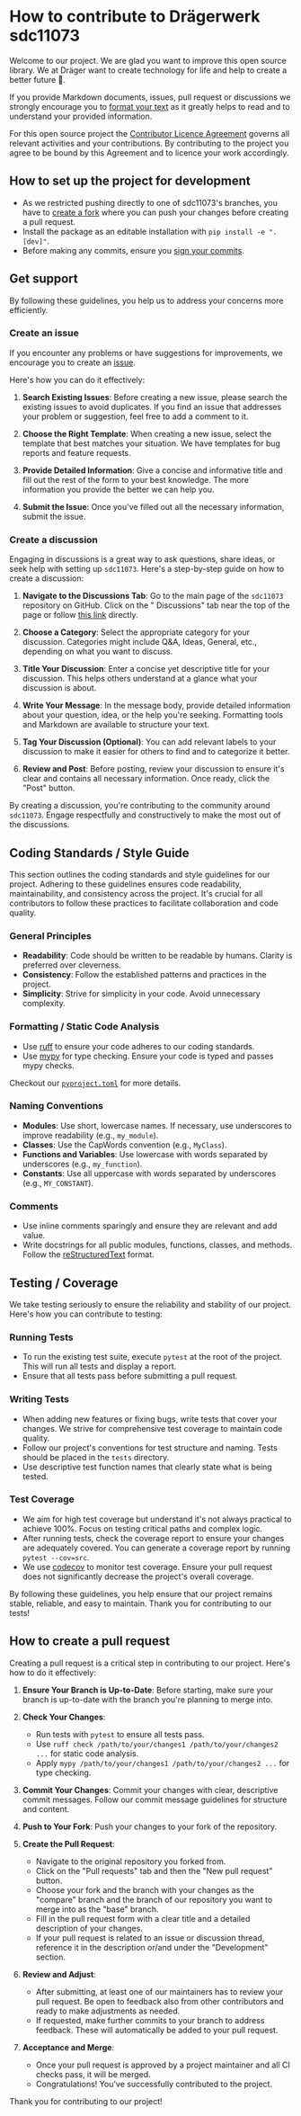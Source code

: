 # How to contribute to Drägerwerk sdc11073

Welcome to our project. We are glad you want to improve this open source library. We at Dräger want to create technology
for life and help to create a better future 🚀.

If you provide Markdown documents, issues, pull request or discussions we strongly encourage you
to [format your text](https://docs.github.com/en/get-started/writing-on-github/getting-started-with-writing-and-formatting-on-github/basic-writing-and-formatting-syntax)
as it greatly helps to read and to understand your provided information.

For this open source project
the [Contributor Licence Agreement](https://github.com/Draegerwerk/sdc11073/Contributor_License_Agreement.md) governs
all relevant activities and your contributions. By contributing to the project you agree to be bound by this Agreement
and to licence your work accordingly.

## How to set up the project for development

- As we restricted pushing directly to one of sdc11073's branches, you have
  to [create a fork](https://github.com/Draegerwerk/sdc11073/fork) where you can push your changes before creating a
  pull request.
- Install the package as an editable installation with `pip install -e ".[dev]"`.
- Before making any commits, ensure
  you [sign your commits](https://docs.github.com/en/authentication/managing-commit-signature-verification/signing-commits).

## Get support

By following these guidelines, you help us to address your concerns more efficiently.

### Create an issue

If you encounter any problems or have suggestions for improvements, we encourage you to create
an [issue](https://github.com/Draegerwerk/sdc11073/issues/new/choose).

Here's how you can do it effectively:

1. **Search Existing Issues**: Before creating a new issue, please search the existing issues to avoid duplicates. If
   you find an issue that addresses your problem or suggestion, feel free to add a comment to it.

2. **Choose the Right Template**: When creating a new issue, select the template that best matches your situation. We
   have templates for bug reports and feature requests.

3. **Provide Detailed Information**: Give a concise and informative title and fill out the rest of the form to your best
   knowledge. The more information you provide the better we can help you.

4. **Submit the Issue**: Once you've filled out all the necessary information, submit the issue.

### Create a discussion

Engaging in discussions is a great way to ask questions, share ideas, or seek help with setting up `sdc11073`. Here's a
step-by-step guide on how to create a discussion:

1. **Navigate to the Discussions Tab**: Go to the main page of the `sdc11073` repository on GitHub. Click on the "
   Discussions" tab near the top of the page or
   follow [this link](https://github.com/Draegerwerk/sdc11073/discussions/new/choose) directly.

2. **Choose a Category**: Select the appropriate category for your discussion. Categories might include Q&A, Ideas,
   General, etc., depending on what you want to discuss.

3. **Title Your Discussion**: Enter a concise yet descriptive title for your discussion. This helps others understand at
   a glance what your discussion is about.

4. **Write Your Message**: In the message body, provide detailed information about your question, idea, or the help
   you're seeking. Formatting tools and Markdown are available to structure your text.

5. **Tag Your Discussion (Optional)**: You can add relevant labels to your discussion to make it easier for others to
   find and to categorize it better.

6. **Review and Post**: Before posting, review your discussion to ensure it's clear and contains all necessary
   information. Once ready, click the "Post" button.

By creating a discussion, you're contributing to the community around `sdc11073`. Engage respectfully and constructively
to make the most out of the discussions.

## Coding Standards / Style Guide

This section outlines the coding standards and style guidelines for our project. Adhering to these guidelines ensures
code readability, maintainability, and consistency across the project. It's crucial for all contributors to follow these
practices to facilitate collaboration and code quality.

### General Principles

- **Readability**: Code should be written to be readable by humans. Clarity is preferred over cleverness.
- **Consistency**: Follow the established patterns and practices in the project.
- **Simplicity**: Strive for simplicity in your code. Avoid unnecessary complexity.

### Formatting / Static Code Analysis

- Use [ruff](https://docs.astral.sh/ruff/) to ensure your code adheres to our coding standards.
- Use [mypy](http://mypy-lang.org/) for type checking. Ensure your code is typed and passes mypy checks.

Checkout our [`pyproject.toml`](https://github.com/Draegerwerk/sdc11073/blob/master/pyproject.toml) for more details.

### Naming Conventions

- **Modules**: Use short, lowercase names. If necessary, use underscores to improve readability (e.g., `my_module`).
- **Classes**: Use the CapWords convention (e.g., `MyClass`).
- **Functions and Variables**: Use lowercase with words separated by underscores (e.g., `my_function`).
- **Constants**: Use all uppercase with words separated by underscores (e.g., `MY_CONSTANT`).

### Comments

- Use inline comments sparingly and ensure they are relevant and add value.
- Write docstrings for all public modules, functions, classes, and methods. Follow
  the [reStructuredText](https://www.sphinx-doc.org/en/master/usage/restructuredtext/basics.html) format.

## Testing / Coverage

We take testing seriously to ensure the reliability and stability of our project. Here's how you can contribute to
testing:

### Running Tests

- To run the existing test suite, execute `pytest` at the root of the project. This will run all tests and display a
  report.
- Ensure that all tests pass before submitting a pull request.

### Writing Tests

- When adding new features or fixing bugs, write tests that cover your changes. We strive for comprehensive test
  coverage to maintain code quality.
- Follow our project's conventions for test structure and naming. Tests should be placed in the `tests` directory.
- Use descriptive test function names that clearly state what is being tested.

### Test Coverage

- We aim for high test coverage but understand it's not always practical to achieve 100%. Focus on testing critical
  paths and complex logic.
- After running tests, check the coverage report to ensure your changes are adequately covered. You can generate a
  coverage report by running `pytest --cov=src`.
- We use [codecov](https://app.codecov.io/gh/Draegerwerk/sdc11073) to monitor test coverage. Ensure your pull request
  does not significantly decrease the project's overall coverage.

By following these guidelines, you help ensure that our project remains stable, reliable, and easy to maintain. Thank
you for contributing to our tests!

## How to create a pull request

Creating a pull request is a critical step in contributing to our project. Here's how to do it effectively:

1. **Ensure Your Branch is Up-to-Date**: Before starting, make sure your branch is up-to-date with the branch you're
   planning to merge into.

2. **Check Your Changes**:
    - Run tests with `pytest` to ensure all tests pass.
    - Use `ruff check /path/to/your/changes1 /path/to/your/changes2 ...` for static code analysis.
    - Apply `mypy /path/to/your/changes1 /path/to/your/changes2 ...` for type checking.

3. **Commit Your Changes**: Commit your changes with clear, descriptive commit messages. Follow our commit message
   guidelines for structure and content.

4. **Push to Your Fork**: Push your changes to your fork of the repository.

5. **Create the Pull Request**:
    - Navigate to the original repository you forked from.
    - Click on the "Pull requests" tab and then the "New pull request" button.
    - Choose your fork and the branch with your changes as the "compare" branch and the branch of our repository you
      want to merge into as the "base" branch.
    - Fill in the pull request form with a clear title and a detailed description of your changes.
    - If your pull request is related to an issue or discussion thread, reference it in the description or/and under
      the "Development" section.

6. **Review and Adjust**:
    - After submitting, at least one of our maintainers has to review your pull request. Be open to feedback also from
      other contributors and ready to make adjustments as needed.
    - If requested, make further commits to your branch to address feedback. These will automatically be added to your
      pull request.

7. **Acceptance and Merge**:
    - Once your pull request is approved by a project maintainer and all CI checks pass, it will be merged.
    - Congratulations! You've successfully contributed to the project.

Thank you for contributing to our project!
